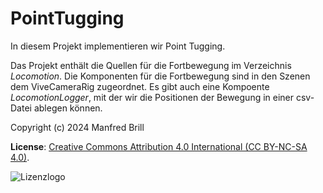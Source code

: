 # PointTugging

In diesem Projekt implementieren wir Point Tugging.

Das Projekt enthält die Quellen für die Fortbewegung im Verzeichnis *Locomotion*.
Die Komponenten für die Fortbewegung sind in den Szenen dem ViveCameraRig zugeordnet.
Es gibt auch eine Kompoente *LocomotionLogger*, mit der wir die Positionen der Bewegung
in einer csv-Datei ablegen können.

Copyright (c) 2024 Manfred Brill

**License**: [Creative Commons Attribution 4.0 International (CC BY-NC-SA 4.0)](https://creativecommons.org/licenses/by-nc-sa/4.0/).  

![Lizenzlogo](https://licensebuttons.net/l/by-nc-sa/3.0/de/88x31.png)
